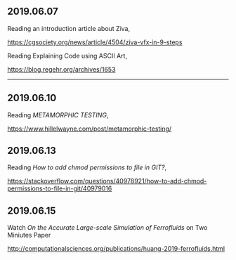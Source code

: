2019.06.07
---
Reading an introduction article about Ziva,

https://cgsociety.org/news/article/4504/ziva-vfx-in-9-steps


Reading Explaining Code using ASCII Art,

https://blog.regehr.org/archives/1653

---

2019.06.10
---
Reading *METAMORPHIC TESTING*, 

https://www.hillelwayne.com/post/metamorphic-testing/

2019.06.13
---
Reading *How to add chmod permissions to file in GIT?*,

https://stackoverflow.com/questions/40978921/how-to-add-chmod-permissions-to-file-in-git/40979016

2019.06.15
---

Watch *On the Accurate Large-scale Simulation of Ferrofluids* on Two Miniutes Paper

http://computationalsciences.org/publications/huang-2019-ferrofluids.html

